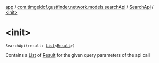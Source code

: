 [app](../../index.md) / [com.timgeldof.gustfinder.network.models.searchApi](../index.md) / [SearchApi](index.md) / [&lt;init&gt;](./-init-.md)

# &lt;init&gt;

`SearchApi(result: `[`List`](https://kotlinlang.org/api/latest/jvm/stdlib/kotlin.collections/-list/index.html)`<`[`Result`](../-result/index.md)`>)`

Contains a [List](https://kotlinlang.org/api/latest/jvm/stdlib/kotlin.collections/-list/index.html) of [Result](../-result/index.md) for the given query parameters of the api call

